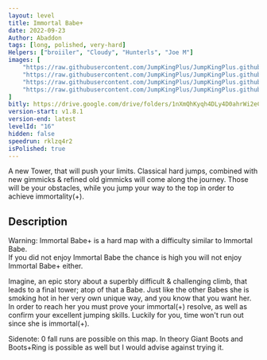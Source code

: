 ```yaml
---
layout: level
title: Immortal Babe+
date: 2022-09-23
Author: Abaddon
tags: [long, polished, very-hard]
Helpers: ["broiiler", "Cloudy", "Hunterls", "Joe M"]
images: [
    "https://raw.githubusercontent.com/JumpKingPlus/JumpKingPlus.github.io/www/images/workshop/levels/ws15-banner.png",
    "https://raw.githubusercontent.com/JumpKingPlus/JumpKingPlus.github.io/www/images/workshop/levels/ws15-2.png",
    "https://raw.githubusercontent.com/JumpKingPlus/JumpKingPlus.github.io/www/images/workshop/levels/ws15-3.png",
    "https://raw.githubusercontent.com/JumpKingPlus/JumpKingPlus.github.io/www/images/workshop/levels/ws15-4.png"
]
bitly: https://drive.google.com/drive/folders/1nXmQhKyqh4DLy4D0ahrWi2eCz-G6-c6n?usp=sharing
version-start: v1.8.1
version-end: latest
levelId: "16"
hidden: false
speedrun: rklzq4r2
isPolished: true
---
```


A new Tower, that will push your limits. Classical hard jumps, combined with new gimmicks & refined old gimmicks will come along the journey. Those will be your obstacles, while you jump your way to the top in order to achieve immortality(+).

<!-- more -->

<div id="description">
    <h2>Description</h2>
    <p>Warning: Immortal Babe+ is a hard map with a difficulty similar to Immortal Babe.<br>If you did not enjoy Immortal Babe the chance is high you will not enjoy Immortal Babe+ either.</p>
    <p>Imagine, an epic story about a superbly difficult & challenging climb, that leads to a final tower; atop of that a Babe. Just like the other Babes she is smoking hot in her very own unique way, and you know that you want her. In order to reach her you must prove your immortal(+) resolve, as well as confirm your excellent jumping skills. Luckily for you, time won't run out since she is immortal(+).</p>
    <p>Sidenote: 0 fall runs are possible on this map. In theory Giant Boots and Boots+Ring is possible as well but I would advise against trying it.</p>
</div>